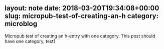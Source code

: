 layout: note
date: 2018-03-20T19:34:08+00:00
slug: micropub-test-of-creating-an-h
category: microblog
---
Micropub test of creating an h-entry with one category. This post should have one category, test1
